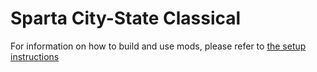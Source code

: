 # Sparta City-State Classical

For information on how to build and use mods, please refer to [the setup instructions](https://yairm210.github.io/Unciv/Modders/Making-a-new-Civilization/)
